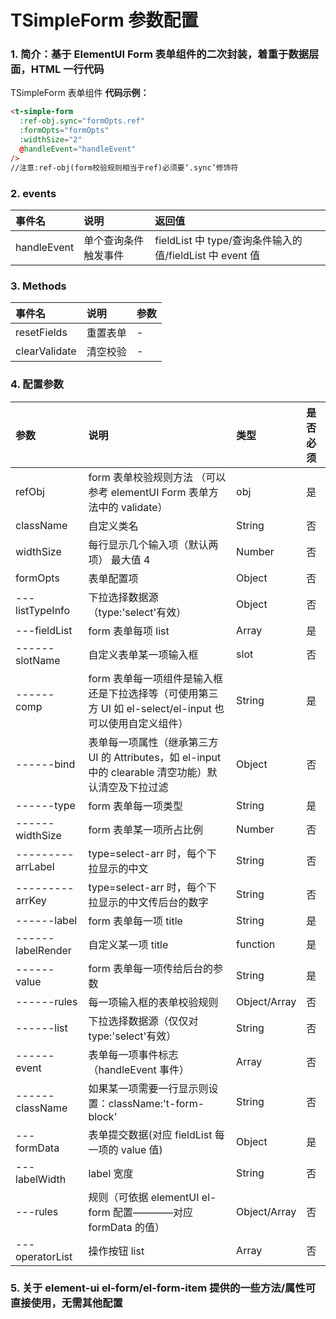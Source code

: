 # TSimpleForm 参数配置

### 1. 简介：基于 ElementUI Form 表单组件的二次封装，着重于数据层面，HTML 一行代码

TSimpleForm 表单组件
**代码示例：**

```html
<t-simple-form
  :ref-obj.sync="formOpts.ref"
  :formOpts="formOpts"
  :widthSize="2"
  @handleEvent="handleEvent"
/>
//注意:ref-obj(form校验规则相当于ref)必须要‘.sync’修饰符
```

### 2. events

| 事件名      | 说明                 | 返回值                                                   |
| :---------- | :------------------- | :------------------------------------------------------- |
| handleEvent | 单个查询条件触发事件 | fieldList 中 type/查询条件输入的值/fieldList 中 event 值 |

### 3. Methods

| 事件名        | 说明     | 参数 |
| :------------ | :------- | :--- |
| resetFields   | 重置表单 | -    |
| clearValidate | 清空校验 | -    |

### 4. 配置参数

| 参数              | 说明                                                                                                    | 类型         | 是否必须 |
| :---------------- | :------------------------------------------------------------------------------------------------------ | :----------- | :------- |
| refObj            | form 表单校验规则方法 （可以参考 elementUI Form 表单方法中的 validate）                                 | obj          | 是       |
| className         | 自定义类名                                                                                              | String       | 否       |
| widthSize         | 每行显示几个输入项（默认两项） 最大值 4                                                                 | Number       | 否       |
| formOpts          | 表单配置项                                                                                              | Object       | 否       |
| ---listTypeInfo   | 下拉选择数据源（type:'select'有效）                                                                     | Object       | 否       |
| ---fieldList      | form 表单每项 list                                                                                      | Array        | 是       |
| ------slotName    | 自定义表单某一项输入框                                                                                  | slot         | 否       |
| ------comp        | form 表单每一项组件是输入框还是下拉选择等（可使用第三方 UI 如 el-select/el-input 也可以使用自定义组件） | String       | 是       |
| ------bind        | 表单每一项属性（继承第三方 UI 的 Attributes，如 el-input 中的 clearable 清空功能）默认清空及下拉过滤    | Object       | 否       |
| ------type        | form 表单每一项类型                                                                                     | String       | 是       |
| ------widthSize   | form 表单某一项所占比例                                                                                 | Number       | 否       |
| ---------arrLabel | type=select-arr 时，每个下拉显示的中文                                                                  | String       | 否       |
| ---------arrKey   | type=select-arr 时，每个下拉显示的中文传后台的数字                                                      | String       | 否       |
| ------label       | form 表单每一项 title                                                                                   | String       | 是       |
| ------labelRender | 自定义某一项 title                                                                                      | function     | 是       |
| ------value       | form 表单每一项传给后台的参数                                                                           | String       | 是       |
| ------rules       | 每一项输入框的表单校验规则                                                                              | Object/Array | 否       |
| ------list        | 下拉选择数据源（仅仅对 type:'select'有效）                                                              | String       | 否       |
| ------event       | 表单每一项事件标志（handleEvent 事件）                                                                  | Array        | 否       |
| ------className   | 如果某一项需要一行显示则设置：className:'t-form-block'                                                  | String       | 否       |
| ---formData       | 表单提交数据(对应 fieldList 每一项的 value 值)                                                          | Object       | 是       |
| ---labelWidth     | label 宽度                                                                                              | String       | 否       |
| ---rules          | 规则（可依据 elementUI el-form 配置————对应 formData 的值）                                             | Object/Array | 否       |
| ---operatorList   | 操作按钮 list                                                                                           | Array        | 否       |

### 5. 关于 element-ui el-form/el-form-item 提供的一些方法/属性可直接使用，无需其他配置
